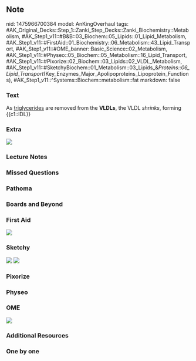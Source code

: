 ## Note
nid: 1475966700384
model: AnKingOverhaul
tags: #AK_Original_Decks::Step_1::Zanki_Step_Decks::Zanki_Biochemistry::Metabolism, #AK_Step1_v11::#B&B::03_Biochem::05_Lipids::01_Lipid_Metabolism, #AK_Step1_v11::#FirstAid::01_Biochemistry::06_Metabolism::43_Lipid_Transport, #AK_Step1_v11::#OME_banner::Basic_Science::02_Metabolism, #AK_Step1_v11::#Physeo::05_Biochem::05_Metabolism::16_Lipid_Transport, #AK_Step1_v11::#Pixorize::02_Biochem::03_Lipids::02_VLDL_Metabolism, #AK_Step1_v11::#SketchyBiochem::01_Metabolism::03_Lipids_&_Proteins::06_Lipid_Transport_(Key_Enzymes_Major_Apolipoproteins_Lipoprotein_Functions), #AK_Step1_v11::^Systems::Biochem::metabolism::fat
markdown: false

### Text
<div>
  <div>
    <div>
      <div>
        As <u>triglycerides</u> are removed from the <b>VLDLs</b>,
        the VLDL <i>shrinks</i>, forming {{c1::IDL}}
      </div>
    </div>
  </div>
</div>

### Extra
<img src="paste-423543904928075.jpg">

### Lecture Notes


### Missed Questions


### Pathoma


### Boards and Beyond


### First Aid
<img src="tmpkMpd4d.png">

### Sketchy
<img src=
"Lipid%20Transport%20(Key%20Enzymes,%20Major%20Apolipoproteins%20&%20Lipoprotein%20Functions).png">
<img src="Screen%20Shot%202022-01-30%20at%203.54.21%20AM.png">

### Pixorize


### Physeo


### OME
<div class="ome-widget">
  <a href=
  "https://onlinemeded.org/spa/metabolism?ref=anki"><img src=
  "_OME_AnkiFlashcards_Topic_5.png"></a>
</div>

### Additional Resources


### One by one

